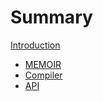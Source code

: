 # Summary

[Introduction](introduction.md)

- [MEMOIR](memoir/README.md)
- [Compiler](compiler/README.md)
- [API](api/README.md)
